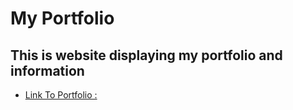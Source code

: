 # My Portfolio

## This is website displaying my portfolio and information

* [Link To Portfolio :](https://luisfeliz3.github.io/Responsive_Portfolio/)
